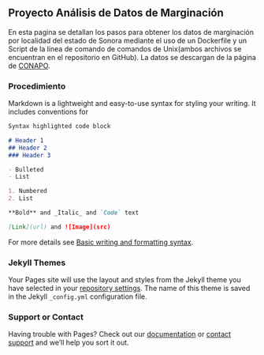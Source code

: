 ## Proyecto Análisis de Datos de Marginación

En esta pagina se detallan los pasos para obtener los datos de marginación por localidad del estado de Sonora mediante el uso de un Dockerfile y un Script de la línea de comando de comandos de Unix(ambos archivos se encuentran en el repositorio en GitHub).
La datos se descargan de la página de [CONAPO](http://www.conapo.gob.mx/work/models/CONAPO/Marginacion/Datos_Abiertos/Localidad/IML_2020.zip).  

### Procedimiento

Markdown is a lightweight and easy-to-use syntax for styling your writing. It includes conventions for

```markdown
Syntax highlighted code block

# Header 1
## Header 2
### Header 3

- Bulleted
- List

1. Numbered
2. List

**Bold** and _Italic_ and `Code` text

[Link](url) and ![Image](src)
```

For more details see [Basic writing and formatting syntax](https://docs.github.com/en/github/writing-on-github/getting-started-with-writing-and-formatting-on-github/basic-writing-and-formatting-syntax).

### Jekyll Themes

Your Pages site will use the layout and styles from the Jekyll theme you have selected in your [repository settings](https://github.com/moibarod/PManuel_Ibarra/settings/pages). The name of this theme is saved in the Jekyll `_config.yml` configuration file.

### Support or Contact

Having trouble with Pages? Check out our [documentation](https://docs.github.com/categories/github-pages-basics/) or [contact support](https://support.github.com/contact) and we’ll help you sort it out.
